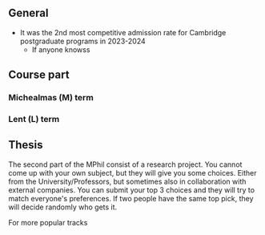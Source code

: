 ## General 
- It was the 2nd most competitive admission rate for Cambridge postgraduate programs in 2023-2024
	- If anyone knowss
## Course part


### Michealmas (M) term

### Lent (L) term

## Thesis
The second part of the MPhil consist of a research project. You cannot come up with your own subject, but they will give you some choices. Either from the University/Professors, but sometimes also in collaboration with external companies. You can submit your top 3 choices and they will try to match everyone's preferences. If two people have the same top pick, they will decide randomly who gets it. 

For more popular tracks 
